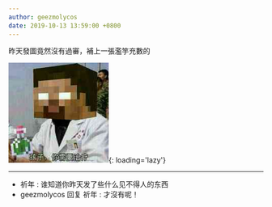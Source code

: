 ```yaml
---
author: geezmolycos
date: 2019-10-13 13:59:00 +0800
---
```


昨天發圖竟然沒有過審，補上一張濫竽充數的

![](/images/qq-zone/2019-10-13-poison.jpg){: loading='lazy'}

--- 

- 祈年 : 谁知道你昨天发了些什么见不得人的东西
- geezmolycos 回复 祈年 : 才沒有呢！
